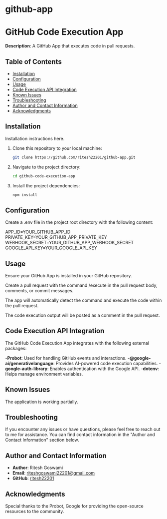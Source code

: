 # github-app

# GitHub Code Execution App

**Description**: A GitHub App that executes code in pull requests.

## Table of Contents

- [Installation](#installation)
- [Configuration](#configuration)
- [Usage](#usage)
- [Code Execution API Integration](#code-execution-api-integration)
- [Known Issues](#known-issues)
- [Troubleshooting](#troubleshooting)
- [Author and Contact Information](#author-and-contact-information)
- [Acknowledgments](#acknowledgments)

## Installation

Installation instructions here.

1. Clone this repository to your local machine:

   ```bash
   git clone https://github.com/ritesh22201/github-app.git
   ```

2. Navigate to the project directory:
   
   ```bash
   cd github-code-execution-app
   ```

3. Install the project dependencies:
   
   ```bash
   npm install
   ```

## Configuration

Create a .env file in the project root directory with the following content:

APP_ID=YOUR_GITHUB_APP_ID
PRIVATE_KEY=YOUR_GITHUB_APP_PRIVATE_KEY
WEBHOOK_SECRET=YOUR_GITHUB_APP_WEBHOOK_SECRET
GOOGLE_API_KEY=YOUR_GOOGLE_API_KEY


## Usage

Ensure your GitHub App is installed in your GitHub repository.

Create a pull request with the command /execute in the pull request body, comments, or commit messages.

The app will automatically detect the command and execute the code within the pull request.

The code execution output will be posted as a comment in the pull request.


## Code Execution API Integration

The GitHub Code Execution App integrates with the following external packages:

-**Probot**: Used for handling GitHub events and interactions.
-**@google-ai/generativelanguage**: Provides AI-powered code execution capabilities.
-**google-auth-library**: Enables authentication with the Google API.
-**dotenv**: Helps manage environment variables.

## Known Issues

The application is working partially.

## Troubleshooting

If you encounter any issues or have questions, please feel free to reach out to me for assistance. You can find contact information in the "Author and Contact Information" section below.

## Author and Contact Information

- **Author**: Ritesh Goswami
- **Email**: riteshgoswami22201@gmail.com
- **GitHub**: [ritesh22201](https://github.com/ritesh22201)

## Acknowledgments

Special thanks to the Probot, Google for providing the open-source resources to the community.
